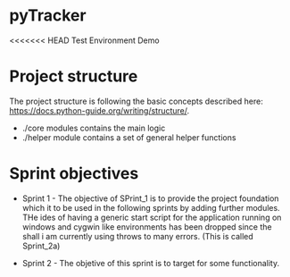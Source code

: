 # pyTracker
<<<<<<< HEAD
Test Environment Demo


# Project structure

The project structure  is following the basic concepts described here: https://docs.python-guide.org/writing/structure/.

* ./core modules contains the main logic
* ./helper module contains a set of general helper functions


# Sprint objectives

* Sprint 1 - The objective of SPrint_1 is to provide the project foundation which it to be used in the 
  following sprints by adding further modules. THe ides of having a generic start script for the application
  running on windows and cygwin like environments has been dropped since the shall i am currently using
  throws to many errors. (This is called Sprint_2a)

* Sprint 2 - The objetive of this sprint is to target for some functionality.


